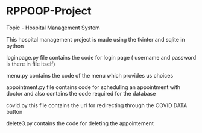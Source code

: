 # RPPOOP-Project

Topic - Hospital Management System

This hospital management project is made using the tkinter and sqlite in python

loginpage.py file contains the code for login page ( username and password is there in file itself)

menu.py contains the code of the menu which provides us choices

appointment.py file contains code for scheduling an appointment with doctor and also contains the code required for the database

covid.py this file contains the url for redirecting through the COVID DATA button

delete3.py contains the code for deleting the appointement 
